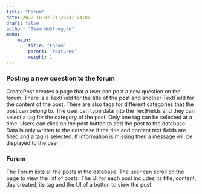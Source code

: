 ```yaml
---
title: "Forum"
date: 2022-10-07T21:26:47-04:00
draft: false
author: "Team NoStruggle"
menu: 
    main: 
        title: "Forum"
        parent: 'features'
        weight: 1
---
```


### Posting a new question to the forum

CreatePost creates a page that a user can post a new question on the forum.  There is a TextField for the title of the post and another TextField for the content of the post.  There are also tags for different categories that the post can belong to.  The user can type data into the TextFields and they can select a tag for the category of the post.  Only one tag can be selected at a time.  Users can click on the post button to add the post to the database.  Data is only written to the database if the title and content text fields are filled and a tag is selected.  If information is missing then a message will be displayed to the user.


### Forum

The Forum lists all the posts in the database.  The user can scroll on the page to view the list of posts.  The UI for each post includes its title, content, day created, its tag and the UI of a button to view the post.